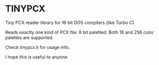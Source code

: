 # TINYPCX
Tiny PCX reader library for 16 bit DOS compilers (like Turbo C)

Reads exactly one kind of PCX file: 8 bit paletted. Both 16 and 256 color palettes are supported.

Check tinypcx.h for usage info.

I hope this is useful to anyone.
